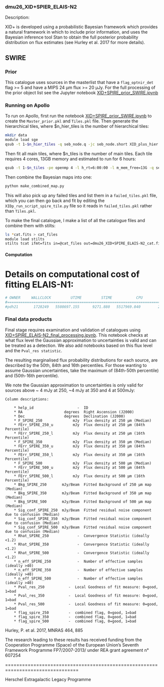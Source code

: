### dmu26_XID+SPIER_ELAIS-N2
Description:

  XID+ is developed using a probabilistic Bayesian framework which provides
  a natural framework in which to include prior information, and uses the
  Bayesian inference tool Stan to obtain the full posterior probability
  distribution on flux estimates (see Hurley et al. 2017 for more details).


 ## SWIRE

### Prior
  This catalogue uses sources in the masterlist that have a `flag_optnir_det` flag >= 5 and have a
   MIPS 24 $\mathrm{\mu m}$ flux >= 20 $\mathrm{\mu Jy}$. For the full processing of the
   prior object list see the Jupyter notebook [XID+SPIRE_prior_SWIRE.ipynb](./XID+SPIRE_prior_SWIRE.ipynb) 
   

### Running on Apollo
To run on Apollo, first run the notebook [XID+SPIRE_prior_SWIRE.ipynb](./XID+SPIRE_prior_SWIRE.ipynb) to create the `Master_prior.pkl` and `Tiles.pkl` file. Then generate the
 hierarchical tiles, where $n_hier_tiles is the number of hierarchical tiles:
 
```bash
mkdir data
module load sge
qsub -t 1-$n_hier_tiles -q seb_node.q -jc seb_node.short XID_plus_hier.sh
```
Then fit all main tiles, where $n_tiles is the number of main tiles. Each tile requires 4 cores, 13GB memory and estimated to run for 6 hours:
```bash
qsub -t 1-$n_tiles -pe openmp 4 -l h_rt=6:00:00 -l m_mem_free=13G -q seb_node.q XID_plus_tile.sh
```
Then combine the Bayesian maps into one:
 ```bash
 python make_combined_map.py
 ```
 This will also pick up any failed tiles and list them in a `failed_tiles.pkl` 
file, which you can then go back and fit by editing the `XIDp_run_script_spire_tile.py` file so it reads in
 `failed_tiles.pkl` rather than `Tiles.pkl`.
  
 To make the final catalogue, I make a list of all the catalogue files and combine them with stilts:
 ```bash
 ls *cat.fits > cat_files
module load stilts
stilts tcat ifmt=fits in=@cat_files out=dmu26_XID+SPIRE_ELAIS-N2_cat.fits
```
 
#### Computation 
# Details on computational cost of fitting ELAIS-N1:
 
 ```bash
# OWNER     WALLCLOCK         UTIME         STIME           CPU             MEMORY                 IO                IOW
#======================================================================================================================
#pdh21       1728249   5508697.155      9271.880   5517969.040        2589627.605            166.893              0.000
``` 

### Final data products
  Final stage requires examination and validation of catalogues using [XID+SPIRE_ELAIS-N2_final_processing.ipynb](XID+SPIRE_ELAIS-N2_final_processing.ipynb).
  This notebook checks at what flux level the Gaussian approximation to uncertainties is valid and can be treated as a detection. 
  We also add notebooks based on this flux level and the `Pval_res statistic`.

  The resulting marginalised flux probability distributions for each source, are
  described by the 50th, 84th and 16th percentiles. For those wanting to assume
  Gaussian uncertainties, take the maximum of (84th-50th percentile) and
  (50th-16th percentile).


  We note the Gaussian approximation to uncertainties is only valid for sources
  above ~ 4 mJy at 250, ~4 mJy at 350 and 4 at 500mJy:

    
    Column descriptions:

        * help_id                    -  ID
        * RA                   degrees  Right Ascension (J2000)
        * Dec                  degrees  Declination (J2000)
        * F_SPIRE_250              mJy  Flux density at 250 µm (Median)
        * FErr_SPIRE_250_u         mJy  Flux density at 250 µm (84th Percentile)
        * FErr_SPIRE_250_l         mJy  Flux density at 250 µm (16th Percentile)
        * F_SPIRE_350              mJy  Flux density at 350 µm (Median)
        * FErr_SPIRE_350_u         mJy  Flux density at 350 µm (84th Percentile)
        * FErr_SPIRE_350_l         mJy  Flux density at 350 µm (16th Percentile)
        * F_SPIRE_500              mJy  Flux density at 500 µm (Median)
        * FErr_SPIRE_500_u         mJy  Flux density at 500 µm (84th Percentile)
        * FErr_SPIRE_500_l         mJy  Flux density at 500 µm (16th Percentile)
        * Bkg_SPIRE_250       mJy/Beam  Fitted Background of 250 µm map (Median)
        * Bkg_SPIRE_350       mJy/Beam  Fitted Background of 350 µm map (Median)
        * Bkg_SPIRE_500       mJy/Beam  Fitted Background of 500 µm map (Median)
        * Sig_conf_SPIRE_250  mJy/Beam  Fitted residual noise component due to confusion (Median)
        * Sig_conf_SPIRE_350  mJy/Beam  Fitted residual noise component due to confusion (Median)
        * Sig_conf_SPIRE_500  mJy/Beam  Fitted residual noise component due to confusion (Median)
        * Rhat_SPIRE_250             -  Convergence Statistic (ideally <1.2)
        * Rhat_SPIRE_350             -  Convergence Statistic (ideally <1.2)
        * Rhat_SPIRE_500             -  Convergence Statistic (ideally <1.2)
        * n_eff_SPIRE_250            -  Number of effective samples (ideally >40)
        * n_eff_SPIRE_350            -  Number of effective samples (ideally >40)
        * n_eff_SPIRE_500            -  Number of effective samples (ideally >40)
        * Pval_res_250		     -	Local Goodness of fit measure: 0=good, 1=bad
        * Pval_res_350		     -	Local Goodness of fit measure: 0=good, 1=bad
        * Pval_res_500		     -	Local Goodness of fit measure: 0=good, 1=bad
        * flag_spire_250         -  combined flag, 0=good, 1=bad
        * flag_spire_350         -  combined flag, 0=good, 1=bad
        * flag_spire_500         -  combined flag, 0=good, 1=bad
        


Hurley, P.  et al. 2017, MNRAS 464, 885

The research leading to these results has received funding from the Cooperation
Programme (Space) of the European Union’s Seventh Framework Programme
FP7/2007-2013/ under REA grant agreement n° 607254

================================================================================

Herschel Extragalactic Legacy Programme
